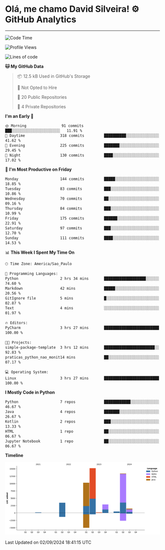 
# Olá, me chamo David Silveira! ⚙️ GitHub Analytics

---
<!--START_SECTION:waka-->
![Code Time](http://img.shields.io/badge/Code%20Time-198%20hrs%2030%20mins-blue)

![Profile Views](http://img.shields.io/badge/Profile%20Views-12-blue)

![Lines of code](https://img.shields.io/badge/From%20Hello%20World%20I%27ve%20Written-47.4%20thousand%20lines%20of%20code-blue)

**🐱 My GitHub Data** 

> 📦 12.5 kB Used in GitHub's Storage 
 > 
> 🚫 Not Opted to Hire
 > 
> 📜 20 Public Repositories 
 > 
> 🔑 4 Private Repositories 
 > 
**I'm an Early 🐤** 

```text
🌞 Morning                91 commits          ███░░░░░░░░░░░░░░░░░░░░░░   11.91 % 
🌆 Daytime                318 commits         ██████████░░░░░░░░░░░░░░░   41.62 % 
🌃 Evening                225 commits         ███████░░░░░░░░░░░░░░░░░░   29.45 % 
🌙 Night                  130 commits         ████░░░░░░░░░░░░░░░░░░░░░   17.02 % 
```
📅 **I'm Most Productive on Friday** 

```text
Monday                   144 commits         █████░░░░░░░░░░░░░░░░░░░░   18.85 % 
Tuesday                  83 commits          ███░░░░░░░░░░░░░░░░░░░░░░   10.86 % 
Wednesday                70 commits          ██░░░░░░░░░░░░░░░░░░░░░░░   09.16 % 
Thursday                 84 commits          ███░░░░░░░░░░░░░░░░░░░░░░   10.99 % 
Friday                   175 commits         ██████░░░░░░░░░░░░░░░░░░░   22.91 % 
Saturday                 97 commits          ███░░░░░░░░░░░░░░░░░░░░░░   12.70 % 
Sunday                   111 commits         ████░░░░░░░░░░░░░░░░░░░░░   14.53 % 
```


📊 **This Week I Spent My Time On** 

```text
🕑︎ Time Zone: America/Sao_Paulo

💬 Programming Languages: 
Python                   2 hrs 34 mins       ███████████████████░░░░░░   74.60 % 
Markdown                 42 mins             █████░░░░░░░░░░░░░░░░░░░░   20.56 % 
GitIgnore file           5 mins              █░░░░░░░░░░░░░░░░░░░░░░░░   02.87 % 
Text                     4 mins              ░░░░░░░░░░░░░░░░░░░░░░░░░   01.97 % 

🔥 Editors: 
PyCharm                  3 hrs 27 mins       █████████████████████████   100.00 % 

🐱‍💻 Projects: 
simple-package-template  3 hrs 12 mins       ███████████████████████░░   92.83 % 
praticas_python_nao_monit14 mins             ██░░░░░░░░░░░░░░░░░░░░░░░   07.17 % 

💻 Operating System: 
Linux                    3 hrs 27 mins       █████████████████████████   100.00 % 
```

**I Mostly Code in Python** 

```text
Python                   7 repos             ████████████░░░░░░░░░░░░░   46.67 % 
Java                     4 repos             ███████░░░░░░░░░░░░░░░░░░   26.67 % 
Kotlin                   2 repos             ███░░░░░░░░░░░░░░░░░░░░░░   13.33 % 
HTML                     1 repo              ██░░░░░░░░░░░░░░░░░░░░░░░   06.67 % 
Jupyter Notebook         1 repo              ██░░░░░░░░░░░░░░░░░░░░░░░   06.67 % 
```



**Timeline**

![Lines of Code chart](https://raw.githubusercontent.com/DavidSilveira80/DavidSilveira80/master/assets/bar_graph.png)


 Last Updated on 02/09/2024 18:41:15 UTC
<!--END_SECTION:waka-->


